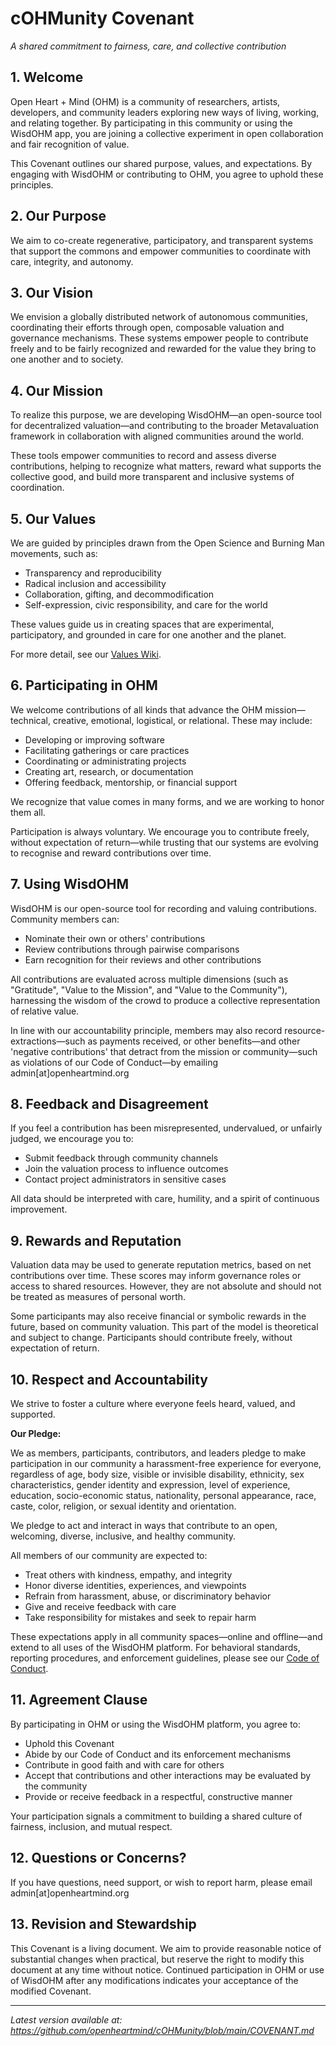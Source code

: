 # cOHMunity Covenant
*A shared commitment to fairness, care, and collective contribution*

## 1. Welcome
Open Heart + Mind (OHM) is a community of researchers, artists, developers, and community leaders exploring new ways of living, working, and relating together. By participating in this community or using the WisdOHM app, you are joining a collective experiment in open collaboration and fair recognition of value.

This Covenant outlines our shared purpose, values, and expectations. By engaging with WisdOHM or contributing to OHM, you agree to uphold these principles.

## 2. Our Purpose
We aim to co-create regenerative, participatory, and transparent systems that support the commons and empower communities to coordinate with care, integrity, and autonomy.

## 3. Our Vision
We envision a globally distributed network of autonomous communities, coordinating their efforts through open, composable valuation and governance mechanisms. These systems empower people to contribute freely and to be fairly recognized and rewarded for the value they bring to one another and to society.

## 4. Our Mission
To realize this purpose, we are developing WisdOHM—an open-source tool for decentralized valuation—and contributing to the broader Metavaluation framework in collaboration with aligned communities around the world.

These tools empower communities to record and assess diverse contributions, helping to recognize what matters, reward what supports the collective good, and build more transparent and inclusive systems of coordination.

## 5. Our Values
We are guided by principles drawn from the Open Science and Burning Man movements, such as:
- Transparency and reproducibility
- Radical inclusion and accessibility
- Collaboration, gifting, and decommodification
- Self-expression, civic responsibility, and care for the world

These values guide us in creating spaces that are experimental, participatory, and grounded in care for one another and the planet.

For more detail, see our [Values Wiki](link-to-values-wiki).

## 6. Participating in OHM
We welcome contributions of all kinds that advance the OHM mission—technical, creative, emotional, logistical, or relational. These may include:
- Developing or improving software
- Facilitating gatherings or care practices
- Coordinating or administrating projects
- Creating art, research, or documentation
- Offering feedback, mentorship, or financial support

We recognize that value comes in many forms, and we are working to honor them all.

Participation is always voluntary. We encourage you to contribute freely, without expectation of return—while trusting that our systems are evolving to recognise and reward contributions over time.

## 7. Using WisdOHM
WisdOHM is our open-source tool for recording and valuing contributions. Community members can:
- Nominate their own or others' contributions
- Review contributions through pairwise comparisons
- Earn recognition for their reviews and other contributions

All contributions are evaluated across multiple dimensions (such as "Gratitude", "Value to the Mission", and "Value to the Community"), harnessing the wisdom of the crowd to produce a collective representation of relative value.

In line with our accountability principle, members may also record resource-extractions—such as payments received, or other benefits—and other 'negative contributions' that detract from the mission or community—such as violations of our Code of Conduct—by emailing admin[at]openheartmind.org

## 8. Feedback and Disagreement
If you feel a contribution has been misrepresented, undervalued, or unfairly judged, we encourage you to:
- Submit feedback through community channels
- Join the valuation process to influence outcomes
- Contact project administrators in sensitive cases

All data should be interpreted with care, humility, and a spirit of continuous improvement.

## 9. Rewards and Reputation
Valuation data may be used to generate reputation metrics, based on net contributions over time. These scores may inform governance roles or access to shared resources. However, they are not absolute and should not be treated as measures of personal worth.

Some participants may also receive financial or symbolic rewards in the future, based on community valuation. This part of the model is theoretical and subject to change. Participants should contribute freely, without expectation of return.

## 10. Respect and Accountability
We strive to foster a culture where everyone feels heard, valued, and supported.

**Our Pledge:**

We as members, participants, contributors, and leaders pledge to make participation in our community a harassment-free experience for everyone, regardless of age, body size, visible or invisible disability, ethnicity, sex characteristics, gender identity and expression, level of experience, education, socio-economic status, nationality, personal appearance, race, caste, color, religion, or sexual identity and orientation.

We pledge to act and interact in ways that contribute to an open, welcoming, diverse, inclusive, and healthy community.

All members of our community are expected to:
- Treat others with kindness, empathy, and integrity
- Honor diverse identities, experiences, and viewpoints
- Refrain from harassment, abuse, or discriminatory behavior
- Give and receive feedback with care
- Take responsibility for mistakes and seek to repair harm

These expectations apply in all community spaces—online and offline—and extend to all uses of the WisdOHM platform. For behavioral standards, reporting procedures, and enforcement guidelines, please see our [Code of Conduct](link-to-code-of-conduct).

## 11. Agreement Clause
By participating in OHM or using the WisdOHM platform, you agree to:
- Uphold this Covenant
- Abide by our Code of Conduct and its enforcement mechanisms
- Contribute in good faith and with care for others
- Accept that contributions and other interactions may be evaluated by the community
- Provide or receive feedback in a respectful, constructive manner

Your participation signals a commitment to building a shared culture of fairness, inclusion, and mutual respect.

## 12. Questions or Concerns?
If you have questions, need support, or wish to report harm, please email admin[at]openheartmind.org

## 13. Revision and Stewardship
This Covenant is a living document. We aim to provide reasonable notice of substantial changes when practical, but reserve the right to modify this document at any time without notice. Continued participation in OHM or use of WisdOHM after any modifications indicates your acceptance of the modified Covenant.

---

*Latest version available at:
https://github.com/openheartmind/cOHMunity/blob/main/COVENANT.md*
